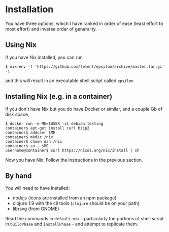 # Installation

You have three options, which I have ranked in order of ease (least
effort to most effort) and inverse order of generality.

## Using Nix

If you have Nix installed, you can run

    $ nix-env -f 'https://github.com/telent/epsilon/archive/master.tar.gz' -i

and this will result in an executable shell script called `epsilon`

## Installing Nix (e.g. in a container)

If you don't have Nix but you do have Docker or similar, and a couple
Gb of disk space, 

    $ docker run -e ME=$USER -it debian:testing
    container$ apt-get install curl bzip2
    container$ adduser $ME
    container$ mkdir /nix
    container$ chown dan /nix
    container$ su - $ME
    username@container$ curl https://nixos.org/nix/install | sh

Now you have Nix.  Follow the instructions in the previous section.

## By hand

You will need to have installed:

* nodejs (icons are installed from an npm package)
* clojure 1.9 with the cli tools (`clojure` should be on your path)
* librsvg (from GNOME)

Read the commands in `default.nix` - particularly the portions of
shell script in `buildPhase` and `installPhase` - and attempt to
replicate them.
